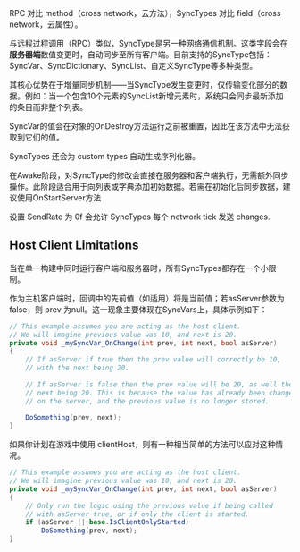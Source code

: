 RPC 对比 method（cross network，云方法），SyncTypes 对比 field（cross network，云属性）。

与远程过程调用（RPC）类似，SyncType是另一种网络通信机制。这类字段会在**服务器端**数值变更时，自动同步至所有客户端。目前支持的SyncType包括：SyncVar、SyncDictionary、SyncList、自定义SyncType等多种类型。

其核心优势在于增量同步机制——当SyncType发生变更时，仅传输变化部分的数据。例如：当一个包含10个元素的SyncList新增元素时，系统只会同步最新添加的条目而非整个列表。

SyncVar的值会在对象的OnDestroy方法运行之前被重置，因此在该方法中无法获取到它们的值。

SyncTypes 还会为 custom types 自动生成序列化器。

在Awake阶段，对SyncType的修改会直接在服务器和客户端执行，无需额外同步操作。此阶段适合用于向列表或字典添加初始数据。若需在初始化后同步数据，建议使用OnStartServer方法

设置 SendRate 为 0f 会允许 SyncTypes 每个 network tick 发送 changes.

## Host Client Limitations

当在单一构建中同时运行客户端和服务器时，所有SyncTypes都存在一个小限制。

作为主机客户端时，回调中的先前值（如适用）将是当前值；若asServer参数为false，则 prev 为null。这一现象主要体现在SyncVars上，具体示例如下：

```C#
// This example assumes you are acting as the host client.
// We will imagine previous value was 10, and next is 20.
private void _mySyncVar_OnChange(int prev, int next, bool asServer)
{
    // If asServer if true then the prev value will correctly be 10,
    // with the next being 20.
    
    // If asServer is false then the prev value will be 20, as well the
    // next being 20. This is because the value has already been changed
    // on the server, and the previous value is no longer stored.
    
    DoSomething(prev, next);
}
```

如果你计划在游戏中使用 clientHost，则有一种相当简单的方法可以应对这种情况。

```C#
// This example assumes you are acting as the host client.
// We will imagine previous value was 10, and next is 20.
private void _mySyncVar_OnChange(int prev, int next, bool asServer)
{
    // Only run the logic using the previous value if being called
    // with asServer true, or if only the client is started.
    if (asServer || base.IsClientOnlyStarted)
        DoSomething(prev, next);
}
```

